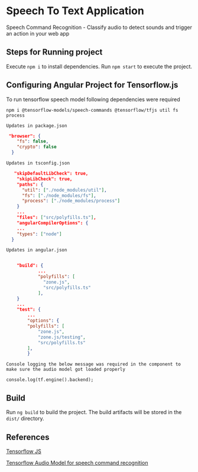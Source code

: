 # Speech To Text Application

Speech Command Recognition - Classify audio to detect sounds and trigger an action in your web app

## Steps for Running project

Execute `npm i` to install dependencies.
Run `npm start` to execute the project.

## Configuring Angular Project for Tensorflow.js

To run tensorflow speech model following dependencies were required

`npm i @tensorflow-models/speech-commands @tensorflow/tfjs util fs process`

`Updates in package.json`

```json
 "browser": {
    "fs": false,
    "crypto": false
  }
```

`Updates in tsconfig.json`

```json
   "skipDefaultLibCheck": true,
    "skipLibCheck": true,
    "paths": {
      "util": ["./node_modules/util"],
      "fs": ["./node_modules/fs"],
      "process": ["./node_modules/process"]
    }
    ...
    "files": ["src/polyfills.ts"],
    "angularCompilerOptions": {
    ...
    "types": ["node"]
  }
```

`Updates in angular.json`

```json

    "build": {
            ...
            "polyfills": [
              "zone.js",
              "src/polyfills.ts"
            ],
    }
    ...
    "test": {
        ...
        "options": {
        "polyfills": [
            "zone.js",
            "zone.js/testing",
            "src/polyfills.ts"
        ],
        }
```

`Console logging the below message was required in the component to make sure the audio model got loaded properly`

```
console.log(tf.engine().backend);
```

## Build

Run `ng build` to build the project. The build artifacts will be stored in the `dist/` directory.

## References

[Tensorflow JS](https://www.tensorflow.org)

[Tensorflow Audio Model for speech command recognition](https://github.com/tensorflow/tfjs-models/tree/master/speech-commands)
